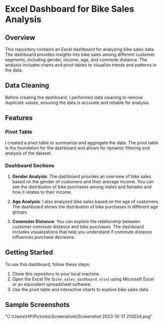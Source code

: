 # Excel Dashboard for Bike Sales Analysis

## Overview

This repository contains an Excel dashboard for analyzing bike sales data. The dashboard provides insights into bike sales among different customer segments, including gender, income, age, and commute distance. The analysis includes charts and pivot tables to visualize trends and patterns in the data.

## Data Cleaning

Before creating the dashboard, I performed data cleaning to remove duplicate values, ensuring the data is accurate and reliable for analysis.

## Features

### Pivot Table

I created a pivot table to summarize and aggregate the data. The pivot table is the foundation for the dashboard and allows for dynamic filtering and analysis of the dataset.

### Dashboard Sections

1. **Gender Analysis**: The dashboard provides an overview of bike sales based on the gender of customers and their average income. You can see the distribution of bike purchases among males and females and how it relates to their income.

2. **Age Analysis**: I also analyzed bike sales based on the age of customers. The dashboard shows the distribution of bike purchases in different age groups.

3. **Commuter Distance**: You can explore the relationship between customer commute distance and bike purchases. The dashboard includes visualizations that help you understand if commute distance influences purchase decisions.

## Getting Started

To use this dashboard, follow these steps:

1. Clone this repository to your local machine.
2. Open the Excel file (`bike_sales_dashboard.xlsx`) using Microsoft Excel or an equivalent spreadsheet software.
3. Use the pivot table and interactive charts to explore bike sales data.

## Sample Screenshots

"C:\Users\HP\Pictures\Screenshots\Screenshot 2023-10-17 210024.png"

